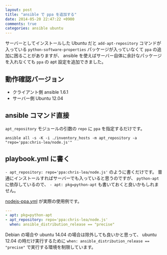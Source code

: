 ```yaml
---
layout: post
title: "ansible で ppa を追加する"
date: 2014-05-20 22:47:22 +0900
comments: true
categories: ansible ubuntu
---
```

サーバーとしてインストールした Ubuntu だと
`add-apt-repository` コマンドが入っている
`python-software-properties` パッケージが入っていなくて
`ppa` の追加に困ることがありますが、
ansible を使えばサーバー自体に余計なパッケージを入れなくても
`ppa` の apt 設定を追加できました。

<!--more-->

## 動作確認バージョン

- クライアント側 ansible 1.6.1
- サーバー側 Ubuntu 12.04

## ansible コマンド直接

`apt_repository` モジュールの引数の `repo` に `ppa` を指定するだけです。

```console
ansible all -s -K -i ./inventory_hosts -m apt_repository -a "repo='ppa:chris-lea/node.js'"
```

## playbook.yml に書く

`- apt_repository: repo='ppa:chris-lea/node.js'`
のように書くだけです。
普通にインストールすればサーバーでも入っていると思うのですが、
`python-apt` に依存しているので、
`- apt: pkg=python-apt`
も書いておくと良いかもしれません。

[nodejs-ppa.yml](https://github.com/znz/ansible-playbook-passenger/blob/master/provisioning/roles/passenger/tasks/nodejs-ppa.yml)
が実際の使用例です。

```yaml nodejs-ppa.yml
---
- apt: pkg=python-apt
- apt_repository: repo='ppa:chris-lea/node.js'
  when: ansible_distribution_release == "precise"
```

Debian の場合や ubuntu 14.04 の場合は除外しても良いかと思って、
ubuntu 12.04 の時だけ実行するために
`when: ansible_distribution_release == "precise"`
で実行する環境を制限しています。
